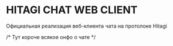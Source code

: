 # HITAGI CHAT WEB CLIENT

Официальная реализация веб-клиента чата на протолоке Hitagi

/* Тут короче всякое онфо о чате */
